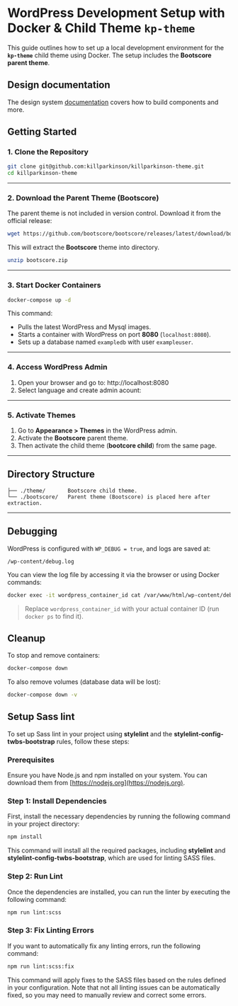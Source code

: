 # WordPress Development Setup with Docker & Child Theme `kp-theme`

This guide outlines how to set up a local development environment for the **`kp-theme`** child theme using Docker. The setup includes the **Bootscore parent theme**.

## Design documentation

The design system [documentation](docs/README.md) covers how to build components and more.

## Getting Started

### 1. Clone the Repository

```bash
git clone git@github.com:killparkinson/killparkinson-theme.git
cd killparkinson-theme
```
---

### 2. Download the Parent Theme (Bootscore)

The parent theme is not included in version control. Download it from the official release:

```bash
wget https://github.com/bootscore/bootscore/releases/latest/download/bootscore.zip
```

This will extract the **Bootscore** theme into directory.

```bash
unzip bootscore.zip
```

---

### 3. Start Docker Containers

```bash
docker-compose up -d
```

This command:
- Pulls the latest WordPress and Mysql images.
- Starts a container with WordPress on port **8080** (`localhost:8080`).
- Sets up a database named `exampledb` with user `exampleuser`.

---

### 4. Access WordPress Admin

1. Open your browser and go to: http://localhost:8080
2. Select language and create admin acount:

---

### 5. Activate Themes

1. Go to **Appearance > Themes** in the WordPress admin.
2. Activate the **Bootscore** parent theme.
3. Then activate the child theme (**bootcore child**) from the same page.

---

## Directory Structure

```
├── ./theme/       Bootscore child theme.
└── ./bootscore/   Parent theme (Bootscore) is placed here after extraction.
```
---

## Debugging

WordPress is configured with `WP_DEBUG = true`, and logs are saved at:

```
/wp-content/debug.log
```

You can view the log file by accessing it via the browser or using Docker commands:

```bash
docker exec -it wordpress_container_id cat /var/www/html/wp-content/debug.log
```

> Replace `wordpress_container_id` with your actual container ID (run `docker ps` to find it).

## Cleanup

To stop and remove containers:

```bash
docker-compose down
```

To also remove volumes (database data will be lost):

```bash
docker-compose down -v
```

## Setup Sass lint

To set up Sass lint in your project using **stylelint** and the **stylelint-config-twbs-bootstrap** rules, follow these steps:

### Prerequisites

Ensure you have Node.js and npm installed on your system. You can download them from [https://nodejs.org](https://nodejs.org).

### Step 1: Install Dependencies

First, install the necessary dependencies by running the following command in your project directory:

```bash
npm install
```

This command will install all the required packages, including **stylelint** and **stylelint-config-twbs-bootstrap**, which are used for linting SASS files.

### Step 2: Run Lint

Once the dependencies are installed, you can run the linter by executing the following command:

```bash
npm run lint:scss
```

### Step 3: Fix Linting Errors

If you want to automatically fix any linting errors, run the following command:

```bash
npm run lint:scss:fix
```

This command will apply fixes to the SASS files based on the rules defined in your configuration. Note that not all linting issues can be automatically fixed, so you may need to manually review and correct some errors.

